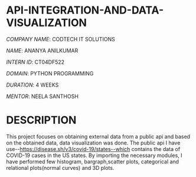 # API-INTEGRATION-AND-DATA-VISUALIZATION

*COMPANY NAME*: CODTECH IT SOLUTIONS

*NAME*: ANANYA ANILKUMAR

*INTERN ID*: CT04DF522

*DOMAIN*: PYTHON PROGRAMMING

*DURATION*: 4 WEEKS

*MENTOR*: NEELA SANTHOSH

# DESCRIPTION

This project focuses on obtaining external data from a public api and based on the obtained data, data visualization was done. The public api I have use--https://disease.sh/v3/covid-19/states--which contains the data of COVID-19 cases in the US states. By importing the necessary modules, I have performed few histogram, bargraph,scatter plots, categorical and relational plots(normal curves) and 3D plots.
